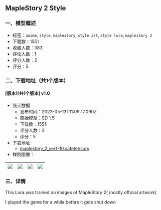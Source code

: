 ## MapleStory 2 Style
### 一、模型概述

- 标签：`anime`, `style`, `maplestory`, `style art`, `style lora`, `maplestory 2`
- 下载数：1551
- 收藏人数：383
- 评论人数：1
- 评分人数：2
- 评分：5

### 二、下载地址（共1个版本）

#### [版本1/共1个版本] v1.0

- 统计数据
  - 发布时间：2023-05-13T11:09:17.090Z
  - 原始模型：SD 1.5
  - 下载数：1551
  - 评分人数：2
  - 评分：5
- 下载地址
  - [maplestory_2_ver1-10.safetensors](https://civitai.com/api/download/models/69530)
- 样例图像：

| <img src="https://image.civitai.com/xG1nkqKTMzGDvpLrqFT7WA/42a339c1-a743-471a-b52f-d432bf39eca9/width=450/776061.jpeg" /> | <img src="https://image.civitai.com/xG1nkqKTMzGDvpLrqFT7WA/5f09b1e2-a277-4378-8d27-755507e45383/width=450/776012.jpeg" /> | <img src="https://image.civitai.com/xG1nkqKTMzGDvpLrqFT7WA/c2cf106e-ab6f-4ea6-9520-24f28d4a537c/width=450/775970.jpeg" /> | <img src="https://image.civitai.com/xG1nkqKTMzGDvpLrqFT7WA/043a9320-79f4-452a-a98d-f179a4228c04/width=450/776232.jpeg" /> |
| ---- | ---- | ---- | ---- |


### 三、详情
<p>This Lora was trained on images of MapleStory 2( mostly official artwork)</p><p>I played the game for a while before it gets shut down</p>